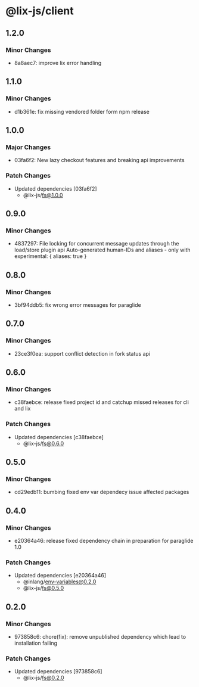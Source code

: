 # @lix-js/client

## 1.2.0

### Minor Changes

- 8a8aec7: improve lix error handling

## 1.1.0

### Minor Changes

- d1b361e: fix missing vendored folder form npm release

## 1.0.0

### Major Changes

- 03fa6f2: New lazy checkout features and breaking api improvements

### Patch Changes

- Updated dependencies [03fa6f2]
  - @lix-js/fs@1.0.0

## 0.9.0

### Minor Changes

- 4837297: File locking for concurrent message updates through the load/store plugin api
  Auto-generated human-IDs and aliases - only with experimental: { aliases: true }

## 0.8.0

### Minor Changes

- 3bf94ddb5: fix wrong error messages for paraglide

## 0.7.0

### Minor Changes

- 23ce3f0ea: support conflict detection in fork status api

## 0.6.0

### Minor Changes

- c38faebce: release fixed project id and catchup missed releases for cli and lix

### Patch Changes

- Updated dependencies [c38faebce]
  - @lix-js/fs@0.6.0

## 0.5.0

### Minor Changes

- cd29edb11: bumbing fixed env var dependecy issue affected packages

## 0.4.0

### Minor Changes

- e20364a46: release fixed dependency chain in preparation for paraglide 1.0

### Patch Changes

- Updated dependencies [e20364a46]
  - @inlang/env-variables@0.2.0
  - @lix-js/fs@0.5.0

## 0.2.0

### Minor Changes

- 973858c6: chore(fix): remove unpublished dependency which lead to installation failing

### Patch Changes

- Updated dependencies [973858c6]
  - @lix-js/fs@0.2.0
